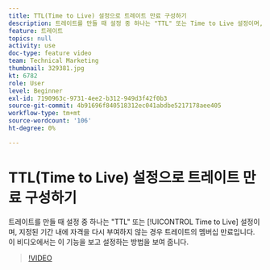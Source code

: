 ```yaml
---
title: TTL(Time to Live) 설정으로 트레이트 만료 구성하기
description: 트레이트를 만들 때 설정 중 하나는 "TTL" 또는 Time to Live 설정이며, 지정된 기간 내에 요청하지 않는 경우 트레이트의 멤버십 만료입니다. 이 비디오에서는 이 기능을 보고 설정하는 방법을 보여 줍니다.
feature: 트레이트
topics: null
activity: use
doc-type: feature video
team: Technical Marketing
thumbnail: 329381.jpg
kt: 6782
role: User
level: Beginner
exl-id: 7190963c-9731-4ee2-b312-949d3f42f0b3
source-git-commit: 4b91696f840518312ec041abdbe5217178aee405
workflow-type: tm+mt
source-wordcount: '106'
ht-degree: 0%

---
```


# TTL(Time to Live) 설정으로 트레이트 만료 구성하기

트레이트를 만들 때 설정 중 하나는 &quot;TTL&quot; 또는 [!UICONTROL Time to Live] 설정이며, 지정된 기간 내에 자격을 다시 부여하지 않는 경우 트레이트의 멤버십 만료입니다. 이 비디오에서는 이 기능을 보고 설정하는 방법을 보여 줍니다.

>[!VIDEO](https://video.tv.adobe.com/v/329381/?quality=12&learn=on)

